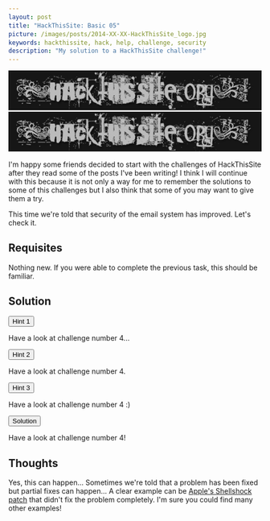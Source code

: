 ```yaml
---
layout: post
title: "HackThisSite: Basic 05"
picture: /images/posts/2014-XX-XX-HackThisSite_logo.jpg
keywords: hackthissite, hack, help, challenge, security
description: "My solution to a HackThisSite challenge!"
---
```


![hackthissitelogo](/images/posts/2014-XX-XX-HackThisSite_logo.jpg "HackThisSite logo")
<img class="img img-rounded img-responsive center-block" title="HackThisSite logo" alt="hackthissitelogo" src="/images/posts/2015-02-05-HackThisSite_logo.jpg" />

I'm happy some friends decided to start with the challenges of HackThisSite after they read some of the posts I've been writing! I think I will continue with this because it is not only a way for me to remember the solutions to some of this challenges but I also think that some of you may want to give them a try.

This time we're told that security of the email system has improved. Let's check it.

<!--more-->

## Requisites

Nothing new. If you were able to complete the previous task, this should be familiar.


## Solution

<div class="panel panel-default">
	<div class="panel-heading">
		<button type="button" class="btn btn-default btn-xs spoiler-trigger" data-toggle="collapse">Hint 1</button>
	</div>
	<div class="panel-collapse collapse out">
		<div class="panel-body">
			<p>Have a look at challenge number 4...</p>
		</div>
	</div>
</div>
<div class="panel panel-default">
	<div class="panel-heading">
		<button type="button" class="btn btn-default btn-xs spoiler-trigger" data-toggle="collapse">Hint 2</button>
	</div>
	<div class="panel-collapse collapse out">
		<div class="panel-body">
			<p>Have a look at challenge number 4.</p>
		</div>
	</div>
</div>
<div class="panel panel-default">
	<div class="panel-heading">
		<button type="button" class="btn btn-default btn-xs spoiler-trigger" data-toggle="collapse">Hint 3</button>
	</div>
	<div class="panel-collapse collapse out">
		<div class="panel-body">
			<p>Have a look at challenge number 4 :)</p>
		</div>
	</div>
</div>
<div class="panel panel-default">
	<div class="panel-heading">
		<button type="button" class="btn btn-default btn-xs spoiler-trigger" data-toggle="collapse">Solution</button>
	</div>
	<div class="panel-collapse collapse out">
		<div class="panel-body">
			<p>Have a look at challenge number 4!</p>
		</div>
	</div>
</div>


## Thoughts

Yes, this can happen... Sometimes we're told that a problem has been fixed but partial fixes can happen... A clear example can be [Apple's Shellshock patch](http://www.cnet.com/news/apples-shellshock-patch-incomplete-say-experts/) that didn't fix the problem completely. I'm sure you could find many other examples!
